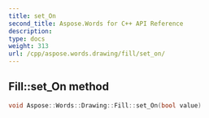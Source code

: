 ```yaml
---
title: set_On
second_title: Aspose.Words for C++ API Reference
description: 
type: docs
weight: 313
url: /cpp/aspose.words.drawing/fill/set_on/
---
```

## Fill::set_On method




```cpp
void Aspose::Words::Drawing::Fill::set_On(bool value)
```

